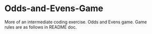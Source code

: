 # Odds-and-Evens-Game
More of an intermediate coding exercise. Odds and Evens game. Game rules are as follows in README doc.
